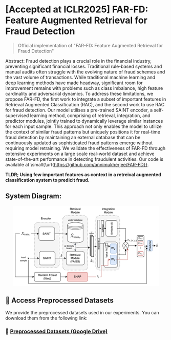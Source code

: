# [Accepted at ICLR2025] FAR-FD: Feature Augmented Retrieval for Fraud Detection  
> Official implementation of "FAR-FD: Feature Augmented Retrieval for Fraud Detection"  

Abstract:
Fraud detection plays a crucial role in the financial industry, preventing significant financial losses. Traditional rule-based systems and manual audits often struggle with the evolving nature of fraud schemes and the vast volume of transactions. While traditional machine learning and deep learning methods have made headway, significant room for improvement remains with problems such as class imbalance, high feature cardinality and adversarial dynamics. To address these limitations, we propose FAR-FD, the first work to integrate a subset of important features in Retrieval Augmented Classification (RAC), and the second work to use RAC for fraud detection. Our model utilises a pre-trained SAINT encoder, a self-supervised learning method, comprising of retrieval, integration, and predictor modules, jointly trained to dynamically leverage similar instances for each input sample. This approach not only enables the model to utilize the context of similar fraud patterns but uniquely positions it for real-time fraud detection by maintaining an external database that can be continuously updated as sophisticated fraud patterns emerge without requiring model retraining. We validate the effectiveness of FAR-FD through extensive experiments on a large scale real-world dataset and achieve state-of-the-art performance in detecting fraudulent activities. Our code is available at \small{\url{https://github.com/annimukherjee/FAR-FD}}.


**TLDR; Using few important features as context in a retreival augmented classification system to predicit fraud.**

## System Diagram:


<div align="center">
    <img src="./resources/FAR-FD-Architecture-Diagram.png" width="90%">
</div>



## 📂 Access Preprocessed Datasets

We provide the preprocessed datasets used in our experiments. You can download them from the following link:

### 🔗 [**Preprocessed Datasets (Google Drive)**](https://drive.google.com/drive/folders/18Jp6mPx0kBI6_GV01fBAnj9RQtBOgOUG?usp=sharing)
